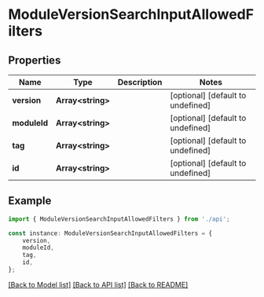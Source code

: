 # ModuleVersionSearchInputAllowedFilters


## Properties

Name | Type | Description | Notes
------------ | ------------- | ------------- | -------------
**version** | **Array&lt;string&gt;** |  | [optional] [default to undefined]
**moduleId** | **Array&lt;string&gt;** |  | [optional] [default to undefined]
**tag** | **Array&lt;string&gt;** |  | [optional] [default to undefined]
**id** | **Array&lt;string&gt;** |  | [optional] [default to undefined]

## Example

```typescript
import { ModuleVersionSearchInputAllowedFilters } from './api';

const instance: ModuleVersionSearchInputAllowedFilters = {
    version,
    moduleId,
    tag,
    id,
};
```

[[Back to Model list]](../README.md#documentation-for-models) [[Back to API list]](../README.md#documentation-for-api-endpoints) [[Back to README]](../README.md)
